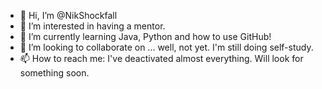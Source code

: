 - 👋 Hi, I’m @NikShockfall
- 👀 I’m interested in having a mentor.
- 🌱 I’m currently learning Java, Python and how to use GitHub!
- 💞️ I’m looking to collaborate on ... well, not yet. I'm still doing self-study. 
- 📫 How to reach me:  I've deactivated almost everything. Will look for something soon.

<!---
NikShockfall/NikShockfall is a ✨ special ✨ repository because its `README.md` (this file) appears on your GitHub profile.
You can click the Preview link to take a look at your changes.
--->

